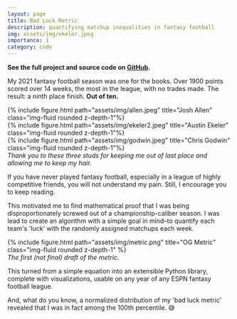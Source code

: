 ```yaml
---
layout: page
title: Bad Luck Metric
description: quantifying matchup inequalities in fantasy football
img: assets/img/ekeler.jpeg
importance: 1
category: code
---
```


**See the full project and source code on <a href="https://github.com/carterwsmith/ffl-badluck">GitHub</a>.**

My 2021 fantasy football season was one for the books. Over 1900 points scored over 14 weeks, the most in the league, with no trades made. The result: a ninth place finish. **Out of ten.**

<div class="row">
    <div class="row">
    <div class="col-sm mt-3 mt-md-0">
        {% include figure.html path="assets/img/allen.jpeg" title="Josh Allen" class="img-fluid rounded z-depth-1"%}
    </div>
    <div class="col-sm mt-3 mt-md-0">
        {% include figure.html path="assets/img/ekeler2.jpeg" title="Austin Ekeler" class="img-fluid rounded z-depth-1"%}
    </div>
    <div class="col-sm mt-3 mt-md-0">
        {% include figure.html path="assets/img/godwin.jpeg" title="Chris Godwin" class="img-fluid rounded z-depth-1"%}
    </div>
</div>
</div>
<div class="caption">
    <i>Thank you to these three studs for keeping me out of last place and allowing me to keep my hair.</i>
</div>

If you have never played fantasy football, especially in a league of highly competitive friends, you will not understand my pain. Still, I encourage you to keep reading.

This motivated me to find mathematical proof that I was being disproportionately screwed out of a championship-caliber season. I was lead to create an algorithm with a simple goal in mind–to quantify each team's 'luck' with the randomly assigned matchups each week.

<div class="row justify-content-sm-center">
        {% include figure.html path="assets/img/metric.png" title="OG Metric" class="img-fluid rounded z-depth-1" %}
</div>
<div class="caption">
    <i>The first (not final) draft of the metric.</i>
</div>

This turned from a simple equation into an extensible Python library, complete with visualizations, usable on any year of any ESPN fantasy football league. 

And, what do you know, a normalized distribution of my 'bad luck metric' revealed that I was in fact among the 100th percentile. 😅